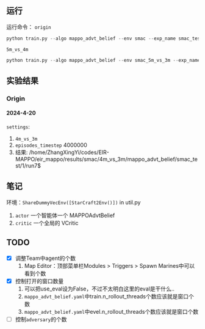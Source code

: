 ## 运行

运行命令：
`origin`

```python
python train.py --algo mappo_advt_belief --env smac --exp_name smac_test
```

`5m_vs_4m`

```python
python train.py --algo mappo_advt_belief --env smac_5m_vs_3m --exp_name smac_5m_vs_3m_400w
```

## 实验结果

### Origin

#### 2024-4-20

`settings`:

1. `4m_vs_3m`
2. `episodes_timestep` 4000000
3. 结果: /home/ZhangXingYi/codes/EIR-MAPPO/eir_mappo/results/smac/4m_vs_3m/mappo_advt_belief/smac_test/1/run7$

## 笔记

环境：`ShareDummyVecEnv([StarCraft2Env()])` in util.py

1. `actor` 一个智能体一个 MAPPOAdvtBelief
2. `critic` 一个全局的 VCritic

## TODO

- [x] 调整Team中agent的个数
  1. Map Editor：顶部菜单栏Modules > Triggers > Spawn Marines中可以看到个数
- [x] 控制打开的窗口数量
  1. 可以把use_eval设为False，不过不太明白这里的eval是干什么..
  2. `mappo_advt_belief.yaml`中train.n_rollout_threads个数应该就是窗口个数
  3. `mappo_advt_belief.yaml`中evel.n_rollout_threads个数应该就是窗口个数
- [ ] 控制`adversary`的个数
